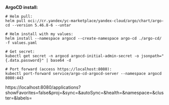 **ArgoCD install:**
```
# Helm pull:
helm pull oci://cr.yandex/yc-marketplace/yandex-cloud/argo/chart/argo-cd --version 5.46.8-6 --untar

# Helm install with my values:
helm install --namespace argocd --create-namespace argo-cd ./argo-cd/ -f values.yaml

# Get secret:
kubectl get secret -n argocd argocd-initial-admin-secret -o jsonpath="{.data.password}" | base64 -d

# Port forward (access https://localhost:8080):
kubectl port-forward service/argo-cd-argocd-server --namespace argocd 8080:443
```


https://localhost:8080/applications?showFavorites=false&proj=&sync=&autoSync=&health=&namespace=&cluster=&labels=